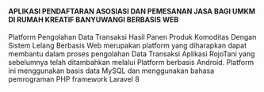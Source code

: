 <h4>
    APLIKASI PENDAFTARAN ASOSIASI DAN PEMESANAN JASA BAGI UMKM DI RUMAH KREATIF BANYUWANGI BERBASIS WEB
</h4>

<p>
Platform Pengolahan Data Transaksi Hasil Panen Produk Komoditas Dengan Sistem Lelang Berbasis Web merupakan platform yang diharapkan dapat membantu dalam proses pengolahan Data Transaksi Aplikasi RojoTani yang sebelumnya telah ditambahkan melalui Platform berbasis Android. Platform ini menggunakan basis data MySQL dan menggunakan bahasa pemrograman PHP framework Laravel 8
</p>
